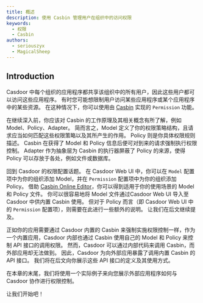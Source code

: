 ```yaml
---
title: 概述
description: 使用 Casbin 管理用户在组织中的访问权限
keywords:
  - 权限
  - Casbin
authors:
  - seriouszyx
  - MagicalSheep
---
```


## Introduction

Casdoor 中每个组织的应用程序都共享该组织中的所有用户，因此这些用户都可以访问这些应用程序。 有时您可能想限制用户访问某些应用程序或某个应用程序中的某些资源。 在这种情况下，你可以使用由 [Casbin](https://casbin.org/) 实现的 `Permission` 功能。

在继续深入前，你应该对 Casbin 的工作原理及其相关概念有所了解，例如 Model、Policy、Adapter。 简而言之，Model 定义了你的权限策略结构，且请求应当如何匹配这些权限策略以及其所产生的作用。 Policy 则是你具体权限规则描述。 Casbin 在获得了 Model 和 Policy 信息后便可对到来的请求强制执行权限控制。 Adapter 作为抽象层为 Casbin 的执行器屏蔽了 Policy 的来源，使得 Policy 可以存放于各处，例如文件或数据库。

回到 Casdoor 的权限配置话题。 在 Casdoor Web UI 中，你可以在 `Model` 配置项中为你的组织添加 Model，并在 `Permission` 配置项中为你的组织添加 Policy。 借助 [Casbin Online Editor](https://casbin.org/casbin-editor/)，你可以得到适用于你的使用场景的 Model 和 Policy 文件。 你可以很容易地将 Model 文件通过Casdoor Web UI 导入至 Casdoor 中供内置 Casbin 使用。 但对于 Policy 而言（即 Casdoor Web UI 中的 `Permission` 配置项），则需要在此进行一些额外的说明。 让我们在后文继续提及。

正如你的应用需要通过 Casdoor 内置的 Casbin 来强制实施权限控制一样，作为一个内置应用，Casdoor 内部也通过 Casbin 使用自己的 Model 和 Policy 来控制 API 接口的调用权限。 然而，Casdoor 可以通过内部代码来调用 Casbin，而外部应用却无法做到。 因此，Casdoor 为向外部应用暴露了调用内置 Casbin 的 API 接口。 我们将在后文向你展示这些 API 接口的定义及其使用方式。

在本章的末尾，我们将使用一个实际例子来向您展示外部应用程序如何与 Casdoor 协作进行权限控制。

让我们开始吧！
